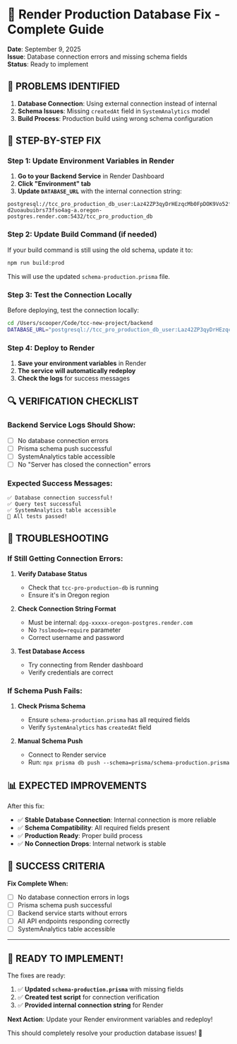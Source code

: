 # 🔧 Render Production Database Fix - Complete Guide

**Date**: September 9, 2025  
**Issue**: Database connection errors and missing schema fields  
**Status**: Ready to implement

## 🎯 **PROBLEMS IDENTIFIED**

1. **Database Connection**: Using external connection instead of internal
2. **Schema Issues**: Missing `createdAt` field in `SystemAnalytics` model
3. **Build Process**: Production build using wrong schema configuration

## 🚀 **STEP-BY-STEP FIX**

### **Step 1: Update Environment Variables in Render**

1. **Go to your Backend Service** in Render Dashboard
2. **Click "Environment" tab**
3. **Update `DATABASE_URL`** with the internal connection string:

```
postgresql://tcc_pro_production_db_user:Laz42ZP3qyDrHEzqcMb0FpDOK9Vo52fx@dpg-d2uoaubuibrs73fso4ag-a.oregon-postgres.render.com:5432/tcc_pro_production_db
```

### **Step 2: Update Build Command (if needed)**

If your build command is still using the old schema, update it to:

```bash
npm run build:prod
```

This will use the updated `schema-production.prisma` file.

### **Step 3: Test the Connection Locally**

Before deploying, test the connection locally:

```bash
cd /Users/scooper/Code/tcc-new-project/backend
DATABASE_URL="postgresql://tcc_pro_production_db_user:Laz42ZP3qyDrHEzqcMb0FpDOK9Vo52fx@dpg-d2uoaubuibrs73fso4ag-a.oregon-postgres.render.com:5432/tcc_pro_production_db" node test-production-connection.js
```

### **Step 4: Deploy to Render**

1. **Save your environment variables** in Render
2. **The service will automatically redeploy**
3. **Check the logs** for success messages

## 🔍 **VERIFICATION CHECKLIST**

### **Backend Service Logs Should Show:**
- [ ] No database connection errors
- [ ] Prisma schema push successful
- [ ] SystemAnalytics table accessible
- [ ] No "Server has closed the connection" errors

### **Expected Success Messages:**
```
✅ Database connection successful!
✅ Query test successful
✅ SystemAnalytics table accessible
🎉 All tests passed!
```

## 🚨 **TROUBLESHOOTING**

### **If Still Getting Connection Errors:**

1. **Verify Database Status**
   - Check that `tcc-pro-production-db` is running
   - Ensure it's in Oregon region

2. **Check Connection String Format**
   - Must be internal: `dpg-xxxxx-oregon-postgres.render.com`
   - No `?sslmode=require` parameter
   - Correct username and password

3. **Test Database Access**
   - Try connecting from Render dashboard
   - Verify credentials are correct

### **If Schema Push Fails:**

1. **Check Prisma Schema**
   - Ensure `schema-production.prisma` has all required fields
   - Verify `SystemAnalytics` has `createdAt` field

2. **Manual Schema Push**
   - Connect to Render service
   - Run: `npx prisma db push --schema=prisma/schema-production.prisma`

## 📊 **EXPECTED IMPROVEMENTS**

After this fix:

- ✅ **Stable Database Connection**: Internal connection is more reliable
- ✅ **Schema Compatibility**: All required fields present
- ✅ **Production Ready**: Proper build process
- ✅ **No Connection Drops**: Internal network is stable

## 🎯 **SUCCESS CRITERIA**

**Fix Complete When:**
- [ ] No database connection errors in logs
- [ ] Prisma schema push successful
- [ ] Backend service starts without errors
- [ ] All API endpoints responding correctly
- [ ] SystemAnalytics table accessible

---

## 🚀 **READY TO IMPLEMENT!**

The fixes are ready:
1. ✅ **Updated `schema-production.prisma`** with missing fields
2. ✅ **Created test script** for connection verification
3. ✅ **Provided internal connection string** for Render

**Next Action**: Update your Render environment variables and redeploy!

This should completely resolve your production database issues! 🎉

